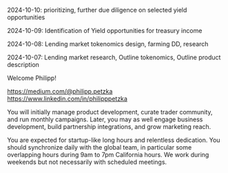 2024-10-10: prioritizing, further due diligence on selected yield opportunities

2024-10-09: Identification of Yield opportunities for treasury income

2024-10-08: Lending market tokenomics design, farming DD, research

2024-10-07: Lending market research, Outline tokenomics, Outline product description





Welcome Philipp!

https://medium.com/@philipp.petzka
https://www.linkedin.com/in/philipppetzka

You will initially manage product development, curate trader community, and run monthly campaigns. Later, you may as well engage business development, build partnership integrations, and grow marketing reach.

You are expected for startup-like long hours and relentless dedication. You should synchronize daily with the global team, in particular some overlapping hours during 9am to 7pm California hours. We work during weekends but not necessarily with scheduled meetings.
